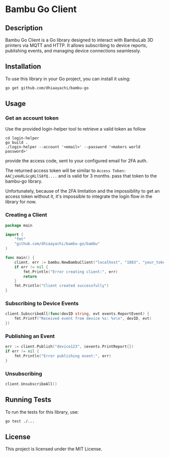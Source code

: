 # Bambu Go Client

## Description

Bambu Go Client is a Go library designed to interact with BambuLab 3D printers via MQTT and HTTP. It allows subscribing to device reports, publishing events, and managing device connections seamlessly.

## Installation

To use this library in your Go project, you can install it using:

```sh
go get github.com/dhiaayachi/bambu-go
```

## Usage

### Get an account token

Use the provided login-helper tool to retrieve a valid token as follow

```shell
cd login-helper
go build .
./login-helper --account '<email>' --password '<makers world password>'
```
provide the access code, sent to your configured email for 2FA auth.

The returned access token will be similar to `Access Token: AACjxHoRLGcgKLlS8fQ....`  and is valid for 3 months.
pass that token to the bambu-go library.

Unfortunately, because of the 2FA limitation and the impossibility to get an access token without it, it's impossible to 
integrate the login flow in the library for now.

### Creating a Client

```go
package main

import (
	"fmt"
	"github.com/dhiaayachi/bambu-go/bambu"
)

func main() {
	client, err := bambu.NewBambuClient("localhost", "1883", "your_token", "http://api.example.com")
	if err != nil {
		fmt.Println("Error creating client:", err)
		return
	}
	fmt.Println("Client created successfully")
}
```

### Subscribing to Device Events

```go
client.SubscribeAll(func(devID string, evt events.ReportEvent) {
	fmt.Printf("Received event from device %s: %v\n", devID, evt)
})
```

### Publishing an Event

```go
err := client.Publish("device123", &events.PrintReport{})
if err != nil {
	fmt.Println("Error publishing event:", err)
}
```

### Unsubscribing

```go
client.UnsubscribeAll()
```

## Running Tests

To run the tests for this library, use:

```sh
go test ./...
```

## License

This project is licensed under the MIT License.


